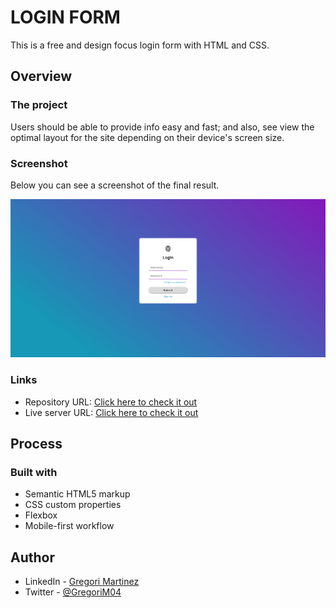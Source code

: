 # LOGIN FORM 

This is a free and design focus login form with HTML and CSS.


## Overview

### The project

Users should be able to provide info easy and fast; and also, see view the optimal layout for the site depending on their device's screen size.

### Screenshot

Below you can see a screenshot of the final result.

![](./images/Screenshot.png)

### Links

- Repository URL: [Click here to check it out](https://github.com/GregoriM04/login-form.git)
- Live server URL: [Click here to check it out](https://gregorim04.github.io/login-form/)

## Process

### Built with

- Semantic HTML5 markup
- CSS custom properties
- Flexbox
- Mobile-first workflow


## Author

- LinkedIn - [Gregori Martinez](https://www.linkedin.com/in/gregorim04/)
- Twitter - [@GregoriM04](https://twitter.com/GregoriM04)